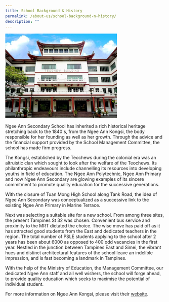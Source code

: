```yaml
---
title: School Background & History
permalink: /about-us/school-background-n-history/
description: ""
---
```

<img src="/images/Photo%202.jpg" 
     style="width:70%">
		 
Ngee Ann Secondary School has inherited a rich historical heritage stretching back to the 1840's, from the Ngee Ann Kongsi, the body responsible for her founding as well as her growth. Through the advice and the financial support provided by the School Management Committee, the school has made firm progress.  
  
The Kongsi, established by the Teochews during the colonial era was an altruistic clan which sought to look after the welfare of the Teochews. Its philanthropic endeavours include channelling its resources into developing youths in field of education. The Ngee Ann Polytechnic, Ngee Ann Primary and now Ngee Ann Secondary are glowing examples of its sincere commitment to promote quality education for the successive generations.  
  
With the closure of Tuan Mong High School along Tank Road, the idea of Ngee Ann Secondary was conceptualized as a successive link to the existing Ngee Ann Primary in Marine Terrace.  
  
Next was selecting a suitable site for a new school. From among three sites, the present Tampines St 32 was chosen. Convenient bus service and proximity to the MRT dictated the choice. The wise move has paid off as it has attracted good students from the East and dedicated teachers in the region. The total number of PSLE students applying to the school after 2 years has been about 6000 as opposed to 400 odd vacancies in the first year. Nestled in the junction between Tampines East and Simei, the vibrant hues and distinct architectural features of the school leave an indelible impression, and is fast becoming a landmark in Tampines.  
  
With the help of the Ministry of Education, the Management Committee, our dedicated Ngee Ann staff and all well wishers, the school will forge ahead, to provide quality education which seeks to maximise the potential of individual student.  
  
For more information on Ngee Ann Kongsi, please visit their [website](http://thengeeannkongsi.com.sg/en/).